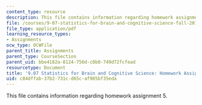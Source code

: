 ```yaml
---
content_type: resource
description: This file contains information regarding homework assignment 5.
file: /courses/9-07-statistics-for-brain-and-cognitive-science-fall-2016/c84dffab37b2731cd65caf985bf35eda_MIT9_07F16_HomworkAsign_5.pdf
file_type: application/pdf
learning_resource_types:
- Assignments
ocw_type: OCWFile
parent_title: Assignments
parent_type: CourseSection
parent_uid: bbe4182a-8124-756d-c8b8-749d72fcfead
resourcetype: Document
title: '9.07 Statistics for Brain and Cognitive Science: Homework Assignment 5'
uid: c84dffab-37b2-731c-d65c-af985bf35eda
---
```

This file contains information regarding homework assignment 5.

